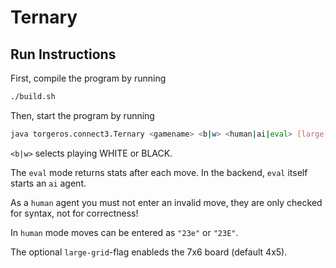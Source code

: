 # Ternary

## Run Instructions

First, compile the program by running 

```bash
./build.sh
```

Then, start the program by running

```bash
java torgeros.connect3.Ternary <gamename> <b|w> <human|ai|eval> [large-grid]
```

`<b|w>` selects playing WHITE or BLACK.

The `eval` mode returns stats after each move. In the backend, `eval` itself starts an `ai` agent.

As a `human` agent you must not enter an invalid move, they are only checked for syntax, not for correctness!

In `human` mode moves can be entered as `"23e"` or `"23E"`.

The optional `large-grid`-flag enableds the 7x6 board (default 4x5).
